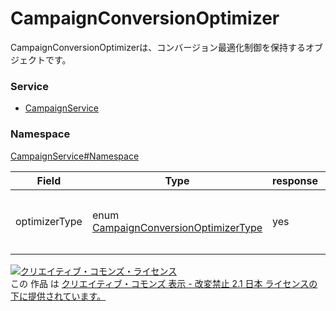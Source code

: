 # CampaignConversionOptimizer
CampaignConversionOptimizerは、コンバージョン最適化制御を保持するオブジェクトです。
### Service
+ [CampaignService](../../services/CampaignService.md)

### Namespace
[CampaignService#Namespace](../../services/CampaignService.md#namespace)

| Field | Type |response | add | set | remove | Description |
|---|---|---|---|---|---|---|
| optimizerType| enum <a href="CampaignConversionOptimizerType.md">CampaignConversionOptimizerType</a>| yes|Ignore| Optional| Ignore|コンバージョン最適化タイプです。 |

<a rel="license" href="http://creativecommons.org/licenses/by-nd/2.1/jp/"><img alt="クリエイティブ・コモンズ・ライセンス" style="border-width:0" src="https://i.creativecommons.org/l/by-nd/2.1/jp/88x31.png" /></a><br />この 作品 は <a rel="license" href="http://creativecommons.org/licenses/by-nd/2.1/jp/">クリエイティブ・コモンズ 表示 - 改変禁止 2.1 日本 ライセンスの下に提供されています。</a>
